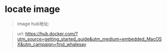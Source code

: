 # locate image

> image hub地址:

> url: https://hub.docker.com/?utm_source=getting_started_guide&utm_medium=embedded_MacOSX&utm_campaign=find_whalesay



